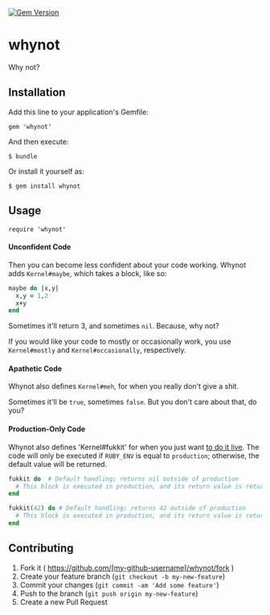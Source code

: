 [![Gem Version](https://badge.fury.io/rb/whynot.svg)](http://badge.fury.io/rb/whynot)

# whynot

Why not?

## Installation

Add this line to your application's Gemfile:

    gem 'whynot'

And then execute:

    $ bundle

Or install it yourself as:

    $ gem install whynot

## Usage

`require 'whynot'`

#### Unconfident Code

Then you can become less confident about your code working. Whynot adds
`Kernel#maybe`, which takes a block, like so:

```ruby
maybe do |x,y|
  x,y = 1,2
  x+y
end
```

Sometimes it'll return 3, and sometimes `nil`. Because, why not?

If you would like your code to mostly or occasionally work, you use
`Kernel#mostly` and `Kernel#occasionally`, respectively.

#### Apathetic Code

Whynot also defines `Kernel#meh`, for when you really don't give a shit.

Sometimes it'll be `true`, sometimes `false`. But you don't care about that,
do you?

#### Production-Only Code

Whynot also defines 'Kernel#fukkit' for when you just want [to do it live](https://www.youtube.com/watch?v=bgCJPdsBWnA).
The code will only be executed if `RUBY_ENV` is equal to `production`; otherwise, the default value will be returned.

```ruby
fukkit do  # Default handling; returns nil outside of production
  # This block is executed in production, and its return value is returned
end
```

```ruby
fukkit(42) do # Default handling; returns 42 outside of production
  # This block is executed in production, and its return value is returned
end
```

## Contributing

1. Fork it ( https://github.com/[my-github-username]/whynot/fork )
2. Create your feature branch (`git checkout -b my-new-feature`)
3. Commit your changes (`git commit -am 'Add some feature'`)
4. Push to the branch (`git push origin my-new-feature`)
5. Create a new Pull Request
